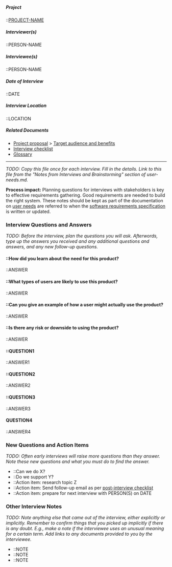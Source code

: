 <!-- markdownlint-disable-next-line first-line-h1 -->

##### Project

::[PROJECT-NAME](Home)

##### Interviewer(s)

::PERSON-NAME

##### Interviewee(s)

::PERSON-NAME

##### Date of Interview

::DATE

##### Interview Location

::LOCATION

##### Related Documents

- [Project proposal](Proposal) > [Target audience and benefits](Target-and-Benefits)
- [Interview checklist](Interview-Checklist)
- [Glossary](Glossary)

---

_TODO: Copy this file once for each interview. Fill in the details. Link
to this file from the "Notes from Interviews and Brainstorming" section
of user-needs.md._

**Process impact:** Planning questions for interviews with stakeholders
is key to effective requirements gathering. Good requirements are needed
to build the right system. These notes should be kept as part of the
documentation on [user needs](User-Needs) are referred to when the
[software requirements specification](SRS) is written or updated.

### Interview Questions and Answers

_TODO: Before the interview, plan the questions you will ask. Afterwords,
type up the answers you received and any additional questions and
answers, and any new follow-up questions._

#### ::How did you learn about the need for this product?

::ANSWER

#### ::What types of users are likely to use this product?

::ANSWER

#### ::Can you give an example of how a user might actually use the product?

::ANSWER

#### ::Is there any risk or downside to using the product?

::ANSWER

#### ::QUESTION1

::ANSWER1

#### ::QUESTION2

::ANSWER2

#### ::QUESTION3

::ANSWER3

#### QUESTION4

::ANSWER4

### New Questions and Action Items

_TODO: Often early interviews will raise more questions than they answer.
Note these new questions and what you must do to find the answer._

- ::Can we do X?
- ::Do we support Y?
- ::Action item: research topic Z
- ::Action item: Send follow-up email as per [post-interview checklist](Interview-Checklist#post-interview-checklist)
- ::Action item: prepare for next interview with PERSON(S) on DATE

### Other Interview Notes

_TODO: Note anything else that came out of the interview, either
explicitly or implicitly. Remember to confirm things that you picked up
implicitly if there is any doubt. E.g., make a note if the interviewee
uses an unusual meaning for a certain term. Add links to any documents
provided to you by the interviewee._

- ::NOTE
- ::NOTE
- ::NOTE
